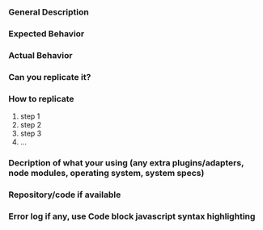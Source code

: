 ### General Description

### Expected Behavior

### Actual Behavior

### Can you replicate it?

### How to replicate

1. step 1
2. step 2
3. step 3
4. ...

### Decription of what your using (any extra plugins/adapters, node modules, operating system, system specs)

### Repository/code if available

### Error log if any, use Code block javascript syntax highlighting
